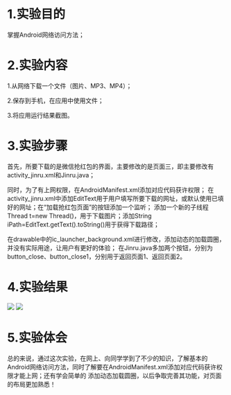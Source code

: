 # 1.实验目的
掌握Android网络访问方法；
# 2.实验内容
1.从网络下载一个文件（图片、MP3、MP4）；

2.保存到手机，在应用中使用文件；

3.将应用运行结果截图。
# 3.实验步骤
首先，所要下载的是微信抢红包的界面，主要修改的是页面三，即主要修改有activity_jinru.xml和Jinru.java；

同时，为了有上网权限，在AndroidManifest.xml添加对应代码<uses-permission android:name="android.permission.INTERNET" />获许权限；
在activity_jinru.xml中添加EditText用于用户填写所要下载的网址，或默认使用已填好的网址；在“加载抢红包页面”的按钮添加一个监听；
添加一个新的子线程Thread t=new Thread()，用于下载图片；添加String iPath=EditText.getText().toString()用于获得下载路径；

在drawable中的ic_launcher_background.xml进行修改，添加动态的加载圆圈，并没有实际用途，让用户有更好的体验；
在Jinru.java多加两个按钮，分别为button_close、button_close1，分别用于返回页面1、返回页面2。
# 4.实验结果
![](https://github.com/Mrwuwu12138/android-labs-2018/blob/master/soft1614080902220/20180524131105.jpg)
![](https://github.com/Mrwuwu12138/android-labs-2018/blob/master/soft1614080902220/201805241312892.jpg)
# 5.实验体会
总的来说，通过这次实验，在网上、向同学学到了不少的知识，了解基本的Android网络访问方法，同时了解要在AndroidManifest.xml添加对应代码获许权限才能上网；还有学会简单的
添加动态加载圆圈，以后争取完善其功能，对页面的布局更加熟悉！
